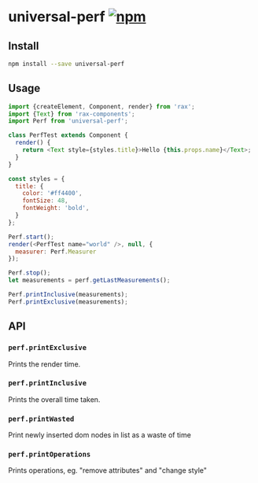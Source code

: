 # universal-perf [![npm](https://img.shields.io/npm/v/universal-perf.svg)](https://www.npmjs.com/package/universal-perf)

## Install

```bash
npm install --save universal-perf
```

## Usage

```js
import {createElement, Component, render} from 'rax';
import {Text} from 'rax-components';
import Perf from 'universal-perf';

class PerfTest extends Component {
  render() {
    return <Text style={styles.title}>Hello {this.props.name}</Text>;
  }
}

const styles = {
  title: {
    color: '#ff4400',
    fontSize: 48,
    fontWeight: 'bold',
  }
};

Perf.start();
render(<PerfTest name="world" />, null, {
  measurer: Perf.Measurer
});

Perf.stop();
let measurements = perf.getLastMeasurements();

Perf.printInclusive(measurements);
Perf.printExclusive(measurements);
```

## API

### `perf.printExclusive`

Prints the render time.

### `perf.printInclusive`

Prints the overall time taken.

### `perf.printWasted`

Print newly inserted dom nodes in list as a waste of time

### `perf.printOperations`

Prints operations, eg. "remove attributes" and "change style"
